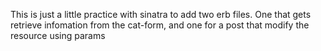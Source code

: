 This is just a little practice with sinatra to add two erb files. One that gets retrieve infomation from the cat-form, and one for a post that modify the resource using params
